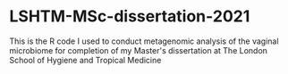 # LSHTM-MSc-dissertation-2021
This is the R code I used to conduct metagenomic analysis of the vaginal microbiome for completion of my Master's dissertation at The London School of Hygiene and Tropical Medicine
